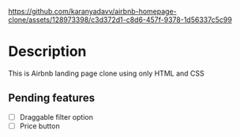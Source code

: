 


https://github.com/karanyadavv/airbnb-homepage-clone/assets/128973398/c3d372d1-c8d6-457f-9378-1d56337c5c99


# Description

This is Airbnb landing page clone using only HTML and CSS

## Pending features
- [ ] Draggable filter option
- [ ] Price button
